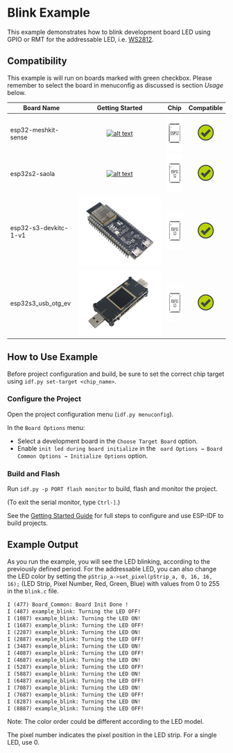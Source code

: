 # Blink Example

This example demonstrates how to blink development board LED using GPIO or RMT for the addressable LED, i.e. [WS2812](http://www.world-semi.com/Certifications/WS2812B.html).

## Compatibility

This example is will run on boards marked with green checkbox. Please remember to select the board in menuconfig as discussed is section *Usage* below.

| Board Name | Getting Started | Chip | Compatible |
|-------------------|:--------------------------------------------------------------------------------------------------------------------------------------------------------------------------------------------:|:--------------------------------------------------------------------:|:-----------------------------------------------------------------:|
| esp32-meshkit-sense | [![alt text](../../../docs/_static/esp32-meshkit-sense.png "esp32-meshkit-sense")](../../../docs/en/hw-reference/ESP32-MeshKit-Sense_guide.html) | <img src="../../../docs/_static/ESP32.svg" height="85" alt="ESP32"> | ![alt text](../../../docs/_static/yes-button.png "Compatible") |
| esp32s2-saola | [![alt text](../../../docs/_static/esp32s2-saola.png "esp32-devkitc-v4")](https://docs.espressif.com/projects/esp-idf/en/latest/esp32s2/hw-reference/esp32s2/user-guide-saola-1-v1.2.html) | <img src="../../../docs/_static/ESP32-S2.svg" height="85" alt="ESP32"> | ![alt text](../../../docs/_static/yes-button.png "Compatible") |
| esp32-s3-devkitc-1-v1 | [![alt text](../../../docs/_static/esp32-s3-devkitc-1-v1-isometric.png "esp32-s3-devkitc-1-v1-isometric")](https://docs.espressif.com/projects/esp-idf/en/latest/esp32s3/hw-reference/esp32s3/user-guide-devkitc-1.html) | <img src="../../../docs/_static/ESP32-S3.svg" height="85" alt="ESP32-S3"> | ![alt text](../../../docs/_static/yes-button.png "Compatible") |
| esp32s3_usb_otg_ev | [![alt text](../../../docs/_static/pic_product_esp32_s3_otg.png "esp32s3_usb_otg_ev")](https://docs.espressif.com/projects/espressif-esp-dev-kits/en/latest/esp32s3/esp32-s3-usb-otg/index.html) | <img src="../../../docs/_static/ESP32-S3.svg" height="85" alt="ESP32-S3"> | ![alt text](../../../docs/_static/yes-button.png "Compatible") |


## How to Use Example

Before project configuration and build, be sure to set the correct chip target using `idf.py set-target <chip_name>`.

### Configure the Project

Open the project configuration menu (`idf.py menuconfig`). 

In the `Board Options` menu:

* Select a development board in the `Choose Target Board` option.
* Enable `init led during board initialize` in the ` oard Options → Board Common Options → Initialize Options` option.

### Build and Flash

Run `idf.py -p PORT flash monitor` to build, flash and monitor the project.

(To exit the serial monitor, type ``Ctrl-]``.)

See the [Getting Started Guide](https://docs.espressif.com/projects/esp-idf/en/latest/get-started/index.html) for full steps to configure and use ESP-IDF to build projects.

## Example Output

As you run the example, you will see the LED blinking, according to the previously defined period. For the addressable LED, you can also change the LED color by setting the `pStrip_a->set_pixel(pStrip_a, 0, 16, 16, 16);` (LED Strip, Pixel Number, Red, Green, Blue) with values from 0 to 255 in the `blink.c` file.

```
I (477) Board_Common: Board Init Done !
I (487) example_blink: Turning the LED OFF!
I (1087) example_blink: Turning the LED ON!
I (1687) example_blink: Turning the LED OFF!
I (2287) example_blink: Turning the LED ON!
I (2887) example_blink: Turning the LED OFF!
I (3487) example_blink: Turning the LED ON!
I (4087) example_blink: Turning the LED OFF!
I (4687) example_blink: Turning the LED ON!
I (5287) example_blink: Turning the LED OFF!
I (5887) example_blink: Turning the LED ON!
I (6487) example_blink: Turning the LED OFF!
I (7087) example_blink: Turning the LED ON!
I (7687) example_blink: Turning the LED OFF!
I (8287) example_blink: Turning the LED ON!
I (8887) example_blink: Turning the LED OFF!
```

Note: The color order could be different according to the LED model.

The pixel number indicates the pixel position in the LED strip. For a single LED, use 0.

